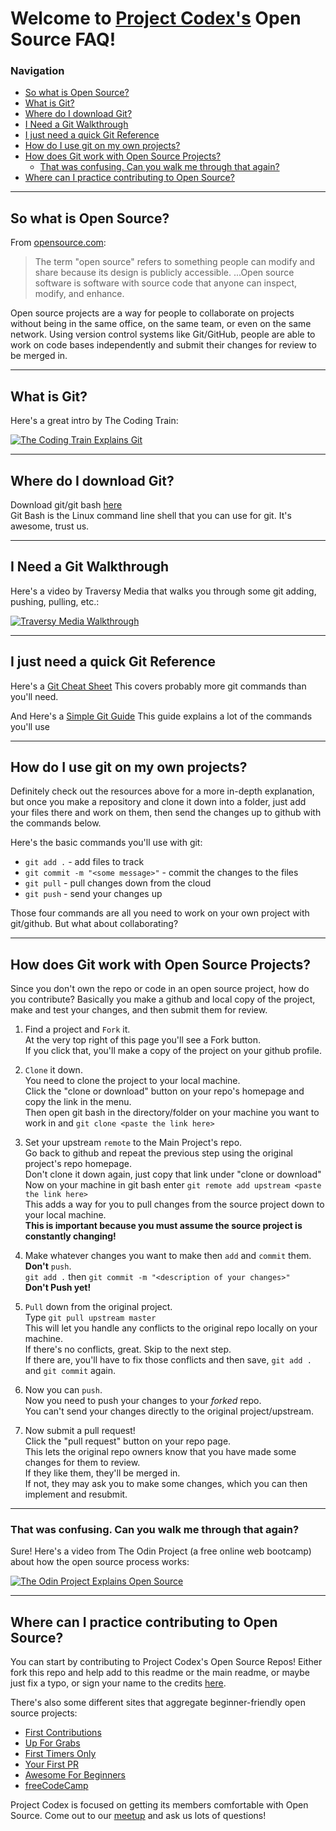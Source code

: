 # Welcome to [Project Codex's][1] Open Source FAQ!
[1]: https://github.com/ProjectCodex

### Navigation
  - [So what is Open Source?](#so-what-is-open-source)
  - [What is Git?](#what-is-git)
  - [Where do I download Git?](#where-do-i-download-git)
  - [I Need a Git Walkthrough](#i-need-a-git-walkthrough)
  - [I just need a quick Git Reference](#i-just-need-a-quick-git-reference)
  - [How do I use git on my own projects?](#how-do-i-use-git-on-my-own-projects)
  - [How does Git work with Open Source Projects?](#how-does-git-work-with-open-source-projects)
    - [That was confusing. Can you walk me through that again?](#that-was-confusing-can-you-walk-me-through-that-again)
  - [Where can I practice contributing to Open Source?](#where-can-i-practice-contributing-to-open-source)
---
## So what is Open Source?

From [opensource.com](https://opensource.com/resources/what-open-source):
>The term "open source" refers to something people can modify and share because its design is publicly accessible.
>...Open source software is software with source code that anyone can inspect, modify, and enhance.

Open source projects are a way for people to collaborate on projects without being in the same office, on the same team, or even on the same network. Using version control systems like Git/GitHub, people are able to work on code bases independently and submit their changes for review to be merged in.  

---
## What is Git?

Here's a great intro by The Coding Train: 

[![The Coding Train Explains Git](https://img.youtube.com/vi/BCQHnlnPusY/0.jpg)](https://youtu.be/BCQHnlnPusY)  

---
## Where do I download Git?

Download git/git bash [here](https://git-scm.com/downloads)  
Git Bash is the Linux command line shell that you can use for git. It's awesome, trust us.

---
## I Need a Git Walkthrough

Here's a video by Traversy Media that walks you through some git adding, pushing, pulling, etc.:

[![Traversy Media Walkthrough](https://img.youtube.com/vi/SWYqp7iY_Tc/0.jpg)](https://youtu.be/SWYqp7iY_Tc)

---
## I just need a quick Git Reference

Here's a [Git Cheat Sheet](http://jonas.nitro.dk/git/quick-reference.html)
This covers probably more git commands than you'll need.

And Here's a [Simple Git Guide](http://rogerdudler.github.io/git-guide/)
This guide explains a lot of the commands you'll use 

---
## How do I use git on my own projects?

Definitely check out the resources above for a more in-depth explanation, but once you make a repository and clone it down into a folder, 
just add your files there and work on them, then send the changes up to github with the commands below.

Here's the basic commands you'll use with git:
* `git add .` - add files to track
* `git commit -m "<some message>"` - commit the changes to the files
* `git pull` - pull changes down from the cloud
* `git push` - send your changes up

Those four commands are all you need to work on your own project with git/github. But what about collaborating?

---
## How does Git work with Open Source Projects?

Since you don't own the repo or code in an open source project, how do you contribute? Basically you make a github and local copy of the project, make and test your changes, and then submit them for review.

1. Find a project and `Fork` it.  
At the very top right of this page you'll see a Fork button.  
If you click that, you'll make a copy of the project on your github profile.  
  
1. `Clone` it down.  
You need to clone the project to your local machine.  
Click the "clone or download" button on your repo's homepage and copy the link in the menu.  
Then open git bash in the directory/folder on your machine you want to work in and `git clone <paste the link here>`  
  
1. Set your upstream `remote` to the Main Project's repo.  
Go back to github and repeat the previous step using the original project's repo homepage.  
Don't clone it down again, just copy that link under "clone or download"  
Now on your machine in git bash enter `git remote add upstream <paste the link here>`  
This adds a way for you to pull changes from the source project down to your local machine.  
**This is important because you must assume the source project is constantly changing!**  
  
1. Make whatever changes you want to make then `add` and `commit` them.  
**Don't** `push`.   
`git add .` then `git commit -m "<description of your changes>"`  
**Don't Push yet!**

1. `Pull` down from the original project.  
Type `git pull upstream master`  
This will let you handle any conflicts to the original repo locally on your machine.  
If there's no conflicts, great. Skip to the next step.  
If there are, you'll have to fix those conflicts and then save, `git add .` and `git commit` again.  

1. Now you can `push`.  
Now you need to push your changes to your _forked_ repo.  
You can't send your changes directly to the original project/upstream.  

1. Now submit a pull request!  
Click the "pull request" button on your repo page.  
This lets the original repo owners know that you have made some changes for them to review.  
If they like them, they'll be merged in.  
If not, they may ask you to make some changes, which you can then implement and resubmit.  
  
---
### That was confusing. Can you walk me through that again?

Sure! Here's a video from The Odin Project (a free online web bootcamp) about how the open source process works:

[![The Odin Project Explains Open Source](https://img.youtube.com/vi/mENDYhfxH-o/0.jpg)](https://youtu.be/mENDYhfxH-o)

---

## Where can I practice contributing to Open Source?

You can start by contributing to Project Codex's Open Source Repos! Either fork this repo and help add to this readme or the main readme, or maybe just fix a typo, or sign your name to the credits [here](https://github.com/ProjectCodex/OpenSourceProjects#credits).

There's also some different sites that aggregate beginner-friendly open source projects:
* [First Contributions](https://github.com/Roshanjossey/first-contributions)
* [Up For Grabs](https://up-for-grabs.net/#/)
* [First Timers Only](https://www.firsttimersonly.com/)
* [Your First PR](http://yourfirstpr.github.io/)
* [Awesome For Beginners](https://github.com/MunGell/awesome-for-beginners)
* [freeCodeCamp](https://github.com/freeCodeCamp/freeCodeCamp/labels/first%20timers%20welcome)

Project Codex is focused on getting its members comfortable with Open Source. Come out to our [meetup](https://www.meetup.com/project-code-experience/) and ask us lots of questions!
